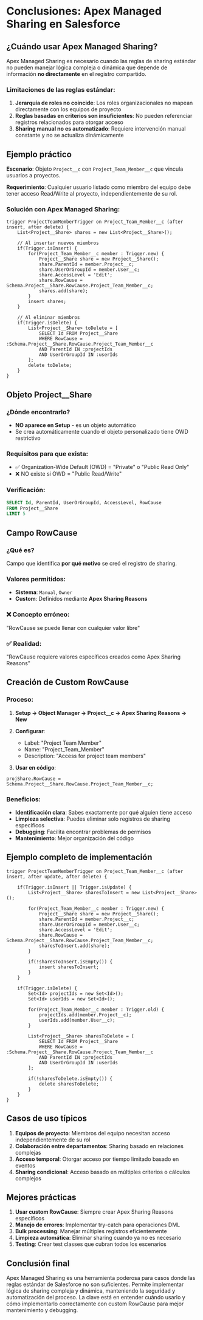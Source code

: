 # Conclusiones: Apex Managed Sharing en Salesforce

## ¿Cuándo usar Apex Managed Sharing?

Apex Managed Sharing es necesario cuando las reglas de sharing estándar no pueden manejar lógica compleja o dinámica que depende de información **no directamente** en el registro compartido.

### Limitaciones de las reglas estándar:

1. **Jerarquía de roles no coincide**: Los roles organizacionales no mapean directamente con los equipos de proyecto
2. **Reglas basadas en criterios son insuficientes**: No pueden referenciar registros relacionados para otorgar acceso
3. **Sharing manual no es automatizado**: Requiere intervención manual constante y no se actualiza dinámicamente

## Ejemplo práctico

**Escenario**: Objeto `Project__c` con `Project_Team_Member__c` que vincula usuarios a proyectos.

**Requerimiento**: Cualquier usuario listado como miembro del equipo debe tener acceso Read/Write al proyecto, independientemente de su rol.

### Solución con Apex Managed Sharing:

```apex
trigger ProjectTeamMemberTrigger on Project_Team_Member__c (after insert, after delete) {
    List<Project__Share> shares = new List<Project__Share>();
    
    // Al insertar nuevos miembros
    if(Trigger.isInsert) {
        for(Project_Team_Member__c member : Trigger.new) {
            Project__Share share = new Project__Share();
            share.ParentId = member.Project__c;
            share.UserOrGroupId = member.User__c;
            share.AccessLevel = 'Edit';
            share.RowCause = Schema.Project__Share.RowCause.Project_Team_Member__c;
            shares.add(share);
        }
        insert shares;
    }
    
    // Al eliminar miembros
    if(Trigger.isDelete) {
        List<Project__Share> toDelete = [
            SELECT Id FROM Project__Share 
            WHERE RowCause = :Schema.Project__Share.RowCause.Project_Team_Member__c
            AND ParentId IN :projectIds
            AND UserOrGroupId IN :userIds
        ];
        delete toDelete;
    }
}
```

## Objeto Project__Share

### ¿Dónde encontrarlo?
- **NO aparece en Setup** - es un objeto automático
- Se crea automáticamente cuando el objeto personalizado tiene OWD restrictivo

### Requisitos para que exista:
- ✅ Organization-Wide Default (OWD) = "Private" o "Public Read Only"
- ❌ NO existe si OWD = "Public Read/Write"

### Verificación:
```sql
SELECT Id, ParentId, UserOrGroupId, AccessLevel, RowCause 
FROM Project__Share 
LIMIT 5
```

## Campo RowCause

### ¿Qué es?
Campo que identifica **por qué motivo** se creó el registro de sharing.

### Valores permitidos:
- **Sistema**: `Manual`, `Owner`
- **Custom**: Definidos mediante **Apex Sharing Reasons**

### ❌ Concepto erróneo:
"RowCause se puede llenar con cualquier valor libre"

### ✅ Realidad:
"RowCause requiere valores específicos creados como Apex Sharing Reasons"

## Creación de Custom RowCause

### Proceso:
1. **Setup → Object Manager → Project__c → Apex Sharing Reasons → New**
2. **Configurar**:
   - Label: "Project Team Member"
   - Name: "Project_Team_Member"
   - Description: "Access for project team members"

3. **Usar en código**:
```apex
projShare.RowCause = Schema.Project__Share.RowCause.Project_Team_Member__c;
```

### Beneficios:
- **Identificación clara**: Sabes exactamente por qué alguien tiene acceso
- **Limpieza selectiva**: Puedes eliminar solo registros de sharing específicos
- **Debugging**: Facilita encontrar problemas de permisos
- **Mantenimiento**: Mejor organización del código

## Ejemplo completo de implementación

```apex
trigger ProjectTeamMemberTrigger on Project_Team_Member__c (after insert, after update, after delete) {
    
    if(Trigger.isInsert || Trigger.isUpdate) {
        List<Project__Share> sharesToInsert = new List<Project__Share>();
        
        for(Project_Team_Member__c member : Trigger.new) {
            Project__Share share = new Project__Share();
            share.ParentId = member.Project__c;
            share.UserOrGroupId = member.User__c;
            share.AccessLevel = 'Edit';
            share.RowCause = Schema.Project__Share.RowCause.Project_Team_Member__c;
            sharesToInsert.add(share);
        }
        
        if(!sharesToInsert.isEmpty()) {
            insert sharesToInsert;
        }
    }
    
    if(Trigger.isDelete) {
        Set<Id> projectIds = new Set<Id>();
        Set<Id> userIds = new Set<Id>();
        
        for(Project_Team_Member__c member : Trigger.old) {
            projectIds.add(member.Project__c);
            userIds.add(member.User__c);
        }
        
        List<Project__Share> sharesToDelete = [
            SELECT Id FROM Project__Share 
            WHERE RowCause = :Schema.Project__Share.RowCause.Project_Team_Member__c
            AND ParentId IN :projectIds
            AND UserOrGroupId IN :userIds
        ];
        
        if(!sharesToDelete.isEmpty()) {
            delete sharesToDelete;
        }
    }
}
```

## Casos de uso típicos

1. **Equipos de proyecto**: Miembros del equipo necesitan acceso independientemente de su rol
2. **Colaboración entre departamentos**: Sharing basado en relaciones complejas
3. **Acceso temporal**: Otorgar acceso por tiempo limitado basado en eventos
4. **Sharing condicional**: Acceso basado en múltiples criterios o cálculos complejos

## Mejores prácticas

1. **Usar custom RowCause**: Siempre crear Apex Sharing Reasons específicos
2. **Manejo de errores**: Implementar try-catch para operaciones DML
3. **Bulk processing**: Manejar múltiples registros eficientemente
4. **Limpieza automática**: Eliminar sharing cuando ya no es necesario
5. **Testing**: Crear test classes que cubran todos los escenarios

## Conclusión final

Apex Managed Sharing es una herramienta poderosa para casos donde las reglas estándar de Salesforce no son suficientes. Permite implementar lógica de sharing compleja y dinámica, manteniendo la seguridad y automatización del proceso. La clave está en entender cuándo usarlo y cómo implementarlo correctamente con custom RowCause para mejor mantenimiento y debugging.
